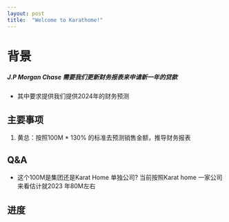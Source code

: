 ```yaml
---
layout: post
title:  "Welcome to Karathome!"
---
```

# 背景

##### J.P Morgan Chase 需要我们更新财务报表来申请新一年的贷款
- 其中要求提供我们提供2024年的财务预测

## 主要事项

1. 黄总：按照100M * 130% 的标准去预测销售金额，推导财务报表
## Q&A

- 这个100M是集团还是Karat Home 单独公司? 当前按照Karat home 一家公司来看估计就2023 年80M左右
## 进度















